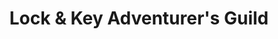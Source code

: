 ---
title: "Lock & Key Adventurer's Guild"
url: /lincoln-city/lock-und-key-adventurers-guild/
shop: Spiele
---